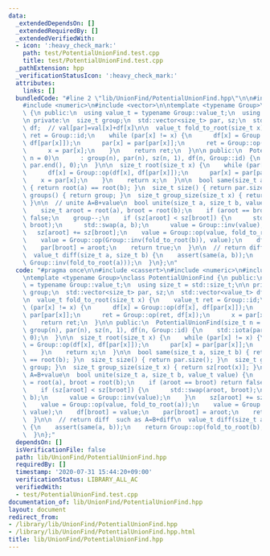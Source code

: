 ```yaml
---
data:
  _extendedDependsOn: []
  _extendedRequiredBy: []
  _extendedVerifiedWith:
  - icon: ':heavy_check_mark:'
    path: test/PotentialUnionFind.test.cpp
    title: test/PotentialUnionFind.test.cpp
  _pathExtension: hpp
  _verificationStatusIcon: ':heavy_check_mark:'
  attributes:
    links: []
  bundledCode: "#line 2 \"lib/UnionFind/PotentialUnionFind.hpp\"\n\n#include <cassert>\n\
    #include <numeric>\n#include <vector>\n\ntemplate <typename Group>\nclass PotentialUnionFind\
    \ {\n public:\n  using value_t = typename Group::value_t;\n  using size_t = std::size_t;\n\
    \n private:\n  size_t group;\n  std::vector<size_t> par, sz;\n  std::vector<value_t>\
    \ df;  // val[par]=val[x]+df[x]\n\n  value_t fold_to_root(size_t x) {\n    value_t\
    \ ret = Group::id;\n    while (par[x] != x) {\n      df[x] = Group::op(df[x],\
    \ df[par[x]]);\n      par[x] = par[par[x]];\n      ret = Group::op(ret, df[x]);\n\
    \      x = par[x];\n    }\n    return ret;\n  }\n\n public:\n  PotentialUnionFind(size_t\
    \ n = 0)\n      : group(n), par(n), sz(n, 1), df(n, Group::id) {\n    std::iota(par.begin(),\
    \ par.end(), 0);\n  }\n\n  size_t root(size_t x) {\n    while (par[x] != x) {\n\
    \      df[x] = Group::op(df[x], df[par[x]]);\n      par[x] = par[par[x]];\n  \
    \    x = par[x];\n    }\n    return x;\n  }\n\n  bool same(size_t a, size_t b)\
    \ { return root(a) == root(b); }\n  size_t size() { return par.size(); }\n  size_t\
    \ groups() { return group; }\n  size_t group_size(size_t x) { return sz[root(x)];\
    \ }\n\n  // unite A=B+value\n  bool unite(size_t a, size_t b, value_t value) {\n\
    \    size_t aroot = root(a), broot = root(b);\n    if (aroot == broot) return\
    \ false;\n    group--;\n    if (sz[aroot] < sz[broot]) {\n      std::swap(aroot,\
    \ broot);\n      std::swap(a, b);\n      value = Group::inv(value);\n    }\n \
    \   sz[aroot] += sz[broot];\n    value = Group::op(value, fold_to_root(a));\n\
    \    value = Group::op(Group::inv(fold_to_root(b)), value);\n    df[broot] = value;\n\
    \    par[broot] = aroot;\n    return true;\n  }\n\n  // return diff  such as A=B+diff\n\
    \  value_t diff(size_t a, size_t b) {\n    assert(same(a, b));\n    return Group::op(fold_to_root(b),\
    \ Group::inv(fold_to_root(a)));\n  }\n};\n"
  code: "#pragma once\n\n#include <cassert>\n#include <numeric>\n#include <vector>\n\
    \ntemplate <typename Group>\nclass PotentialUnionFind {\n public:\n  using value_t\
    \ = typename Group::value_t;\n  using size_t = std::size_t;\n\n private:\n  size_t\
    \ group;\n  std::vector<size_t> par, sz;\n  std::vector<value_t> df;  // val[par]=val[x]+df[x]\n\
    \n  value_t fold_to_root(size_t x) {\n    value_t ret = Group::id;\n    while\
    \ (par[x] != x) {\n      df[x] = Group::op(df[x], df[par[x]]);\n      par[x] =\
    \ par[par[x]];\n      ret = Group::op(ret, df[x]);\n      x = par[x];\n    }\n\
    \    return ret;\n  }\n\n public:\n  PotentialUnionFind(size_t n = 0)\n      :\
    \ group(n), par(n), sz(n, 1), df(n, Group::id) {\n    std::iota(par.begin(), par.end(),\
    \ 0);\n  }\n\n  size_t root(size_t x) {\n    while (par[x] != x) {\n      df[x]\
    \ = Group::op(df[x], df[par[x]]);\n      par[x] = par[par[x]];\n      x = par[x];\n\
    \    }\n    return x;\n  }\n\n  bool same(size_t a, size_t b) { return root(a)\
    \ == root(b); }\n  size_t size() { return par.size(); }\n  size_t groups() { return\
    \ group; }\n  size_t group_size(size_t x) { return sz[root(x)]; }\n\n  // unite\
    \ A=B+value\n  bool unite(size_t a, size_t b, value_t value) {\n    size_t aroot\
    \ = root(a), broot = root(b);\n    if (aroot == broot) return false;\n    group--;\n\
    \    if (sz[aroot] < sz[broot]) {\n      std::swap(aroot, broot);\n      std::swap(a,\
    \ b);\n      value = Group::inv(value);\n    }\n    sz[aroot] += sz[broot];\n\
    \    value = Group::op(value, fold_to_root(a));\n    value = Group::op(Group::inv(fold_to_root(b)),\
    \ value);\n    df[broot] = value;\n    par[broot] = aroot;\n    return true;\n\
    \  }\n\n  // return diff  such as A=B+diff\n  value_t diff(size_t a, size_t b)\
    \ {\n    assert(same(a, b));\n    return Group::op(fold_to_root(b), Group::inv(fold_to_root(a)));\n\
    \  }\n};"
  dependsOn: []
  isVerificationFile: false
  path: lib/UnionFind/PotentialUnionFind.hpp
  requiredBy: []
  timestamp: '2020-07-31 15:44:20+09:00'
  verificationStatus: LIBRARY_ALL_AC
  verifiedWith:
  - test/PotentialUnionFind.test.cpp
documentation_of: lib/UnionFind/PotentialUnionFind.hpp
layout: document
redirect_from:
- /library/lib/UnionFind/PotentialUnionFind.hpp
- /library/lib/UnionFind/PotentialUnionFind.hpp.html
title: lib/UnionFind/PotentialUnionFind.hpp
---
```

